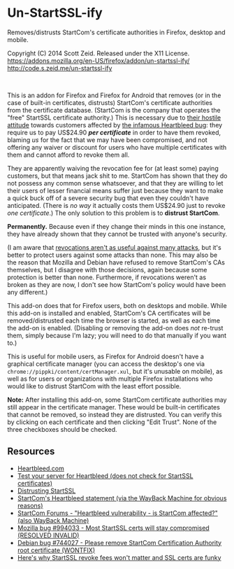 Un-StartSSL-ify
===============

Removes/distrusts StartCom's certificate authorities in Firefox, desktop and
mobile.

Copyright (C) 2014 Scott Zeid.  Released under the X11 License.  
<https://addons.mozilla.org/en-US/firefox/addon/un-startssl-ify/>  
<http://code.s.zeid.me/un-startssl-ify>

 

This is an addon for Firefox and Firefox for Android that removes (or in the
case of built-in certificates, distrusts) StartCom's certificate authorities
from the certificate database.  (StartCom is the company that operates the
"free" StartSSL certificate authority.)  This is necessary due to [their
hostile attitude](https://raim.codingfarm.de/blog/2014/04/12/distrusting-startssl/)
towards customers affected by [the infamous Heartbleed bug](http://heartbleed.com):
they require us to pay US$24.90 ***per certificate*** in order to have them
revoked, blaming *us* for the fact that we may have been compromised, and not
offering any waiver or discount for users who have multiple certificates with
them and cannot afford to revoke them all.

They are apparently waiving the revocation fee for (at least some) paying
customers, but that means jack shit to me.  StartCom has shown that they do not
possess any common sense whatsoever, and that they are willing to let their
users of lesser financial means suffer just because they want to make a quick
buck off of a severe security bug that even they couldn't have anticipated.
(There is *no way* it actually costs them US$24.90 just to revoke *one
certificate*.) The only solution to this problem is to **distrust StartCom**.

**Permanently.**  Because even if they change their minds in this one instance,
they have already shown that they cannot be trusted with anyone's security.

(I am aware that [revocations aren't as useful against many attacks](http://www.ahtik.com/blog/startssl-revocation-fees-will-not-matter-and-ssl-certs-are-funky_u1g8E/),
but it's better to protect users against some attacks than none.  This may also
be the reason that Mozilla and Debian have refused to remove StartCom's CAs
themselves, but I disagree with those decisions, again because some protection
is better than none.  Furthermore, if revocations weren't as broken as they are
now, I don't see how StartCom's policy would have been any different.)

This add-on does that for Firefox users, both on desktops and mobile.  While
this add-on is installed and enabled, StartCom's CA certificates will be
removed/distrusted each time the browser is started, as well as each time the
add-on is enabled.  (Disabling or removing the add-on does *not* re-trust them,
simply because I'm lazy; you will need to do that manually if you want to.)

This is useful for mobile users, as Firefox for Android doesn't have a
graphical certificate manager (you can access the desktop's one via
`chrome://pippki/content/certManager.xul`, but it's unusable on mobile), as
well as for users or organizations with multiple Firefox installations who
would like to distrust StartCom with the least effort possible.

**Note:**  After installing this add-on, some StartCom certificate authorities
may still appear in the certificate manager.  These would be built-in
certificates that cannot be removed, so instead they are distrusted.  You can
verify this by clicking on each certificate and then clicking "Edit Trust".
None of the three checkboxes should be checked.

Resources
---------

* [Heartbleed.com](http://www.heartbleed.com/)
* [Test your server for Heartbleed (does not check for StartSSL certificates)](https://filippo.io/Heartbleed/)
* [Distrusting StartSSL](https://raim.codingfarm.de/blog/2014/04/12/distrusting-startssl/)
* [StartCom's Heartbleed statement (via the WayBack Machine for obvious reasons)](https://goo.gl/T09jnC)
* [StartCom Forums - "Heartbleed vulnerability - is StartCom affected?" (also WayBack Machine)](https://goo.gl/TQClPk)
* [Mozilla bug #994033 - Most StartSSL certs will stay compromised (RESOLVED INVALID)](https://bugzilla.mozilla.org/show_bug.cgi?id=994033)
* [Debian bug #744027 - Please remove StartCom Certification Authority root certificate (WONTFIX)](https://bugs.debian.org/cgi-bin/bugreport.cgi?bug=744027)
* [Here's why StartSSL revoke fees won't matter and SSL certs are funky](http://www.ahtik.com/blog/startssl-revocation-fees-will-not-matter-and-ssl-certs-are-funky_u1g8E/)
